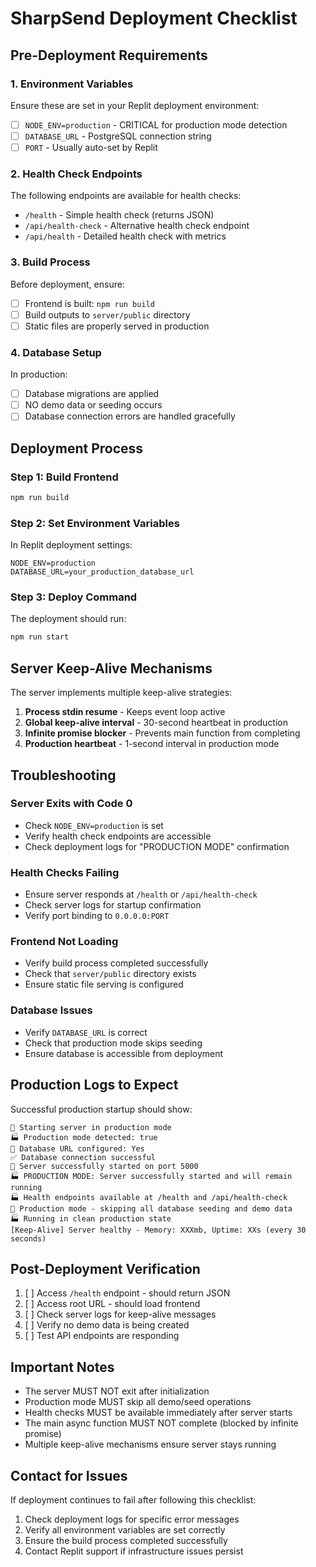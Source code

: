 # SharpSend Deployment Checklist

## Pre-Deployment Requirements

### 1. Environment Variables
Ensure these are set in your Replit deployment environment:
- [ ] `NODE_ENV=production` - CRITICAL for production mode detection
- [ ] `DATABASE_URL` - PostgreSQL connection string
- [ ] `PORT` - Usually auto-set by Replit

### 2. Health Check Endpoints
The following endpoints are available for health checks:
- `/health` - Simple health check (returns JSON)
- `/api/health-check` - Alternative health check endpoint
- `/api/health` - Detailed health check with metrics

### 3. Build Process
Before deployment, ensure:
- [ ] Frontend is built: `npm run build`
- [ ] Build outputs to `server/public` directory
- [ ] Static files are properly served in production

### 4. Database Setup
In production:
- [ ] Database migrations are applied
- [ ] NO demo data or seeding occurs
- [ ] Database connection errors are handled gracefully

## Deployment Process

### Step 1: Build Frontend
```bash
npm run build
```

### Step 2: Set Environment Variables
In Replit deployment settings:
```
NODE_ENV=production
DATABASE_URL=your_production_database_url
```

### Step 3: Deploy Command
The deployment should run:
```bash
npm run start
```

## Server Keep-Alive Mechanisms

The server implements multiple keep-alive strategies:

1. **Process stdin resume** - Keeps event loop active
2. **Global keep-alive interval** - 30-second heartbeat in production
3. **Infinite promise blocker** - Prevents main function from completing
4. **Production heartbeat** - 1-second interval in production mode

## Troubleshooting

### Server Exits with Code 0
- Check `NODE_ENV=production` is set
- Verify health check endpoints are accessible
- Check deployment logs for "PRODUCTION MODE" confirmation

### Health Checks Failing
- Ensure server responds at `/health` or `/api/health-check`
- Check server logs for startup confirmation
- Verify port binding to `0.0.0.0:PORT`

### Frontend Not Loading
- Verify build process completed successfully
- Check that `server/public` directory exists
- Ensure static file serving is configured

### Database Issues
- Verify `DATABASE_URL` is correct
- Check that production mode skips seeding
- Ensure database is accessible from deployment

## Production Logs to Expect

Successful production startup should show:
```
🚀 Starting server in production mode
🏭 Production mode detected: true
📍 Database URL configured: Yes
✅ Database connection successful
🎉 Server successfully started on port 5000
🏭 PRODUCTION MODE: Server successfully started and will remain running
🏭 Health endpoints available at /health and /api/health-check
🚀 Production mode - skipping all database seeding and demo data
🏭 Running in clean production state
[Keep-Alive] Server healthy - Memory: XXXmb, Uptime: XXs (every 30 seconds)
```

## Post-Deployment Verification

1. [ ] Access `/health` endpoint - should return JSON
2. [ ] Access root URL - should load frontend
3. [ ] Check server logs for keep-alive messages
4. [ ] Verify no demo data is being created
5. [ ] Test API endpoints are responding

## Important Notes

- The server MUST NOT exit after initialization
- Production mode MUST skip all demo/seed operations
- Health checks MUST be available immediately after server starts
- The main async function MUST NOT complete (blocked by infinite promise)
- Multiple keep-alive mechanisms ensure server stays running

## Contact for Issues

If deployment continues to fail after following this checklist:
1. Check deployment logs for specific error messages
2. Verify all environment variables are set correctly
3. Ensure the build process completed successfully
4. Contact Replit support if infrastructure issues persist